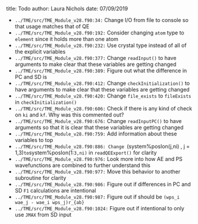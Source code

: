 title: Todo
author: Laura Nichols
date: 07/09/2019

* `../TME/src/TME_Module_v28.f90:34:` Change I/O from file to console so that usage matches that of QE
* `../TME/src/TME_Module_v28.f90:192:` Consider changing `atom` type to `element` since it holds more than one atom
* `../TME/src/TME_Module_v28.f90:232:` Use crystal type instead of all of the explicit variables
* `../TME/src/TME_Module_v28.f90:377:` Change `readInput()` to have arguments to make clear that these variables are getting changed
* `../TME/src/TME_Module_v28.f90:389:` Figure out what the difference in PC and SD is
* `../TME/src/TME_Module_v28.f90:412:` Change `checkInitialization()` to have arguments to make clear that these variables are getting changed
* `../TME/src/TME_Module_v28.f90:420:` Change `file_exists` to `fileExists` in `checkInitialization()`
* `../TME/src/TME_Module_v28.f90:606:` Check if there is any kind of check on `ki` and `kf`. Why was this commented out?
* `../TME/src/TME_Module_v28.f90:676:` Change `readInputPC()` to have arguments so that it is clear that these variables are getting changed
* `../TME/src/TME_Module_v28.f90:759:` Add information about these variables to top
* `../TME/src/TME_Module_v28.f90:886: Change `(system%posIon(j,ni) , j = 1,3)` to `system%posIon(1:`3,ni)` in `readQEExport()` for clarity
* `../TME/src/TME_Module_v28.f90:976:` Look more into how AE and PS wavefunctions are combined to further understand this
* `../TME/src/TME_Module_v28.f90:977:` Move this behavior to another subroutine for clarity
* `../TME/src/TME_Module_v28.f90:986:` Figure out if differences in PC and SD `F1` calculations are intentional
* `../TME/src/TME_Module_v28.f90:987:` Figure out if should be `(wps_i wae_j - wae_i wps_j)r_{ab}`
* `../TME/src/TME_Module_v28.f90:1024:` Figure out if intentional to only use `JMAX` from SD input
